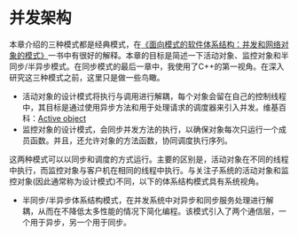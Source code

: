 # 并发架构

本章介绍的三种模式都是经典模式，在[《面向模式的软件体系结构：并发和网络对象的模式》]( https://www.dre.vanderbilt.edu/~schmidt/POSA/POSA2/)一书中有很好的解释。本章的目标是简述一下活动对象、监控对象和半同步/半异步模式。在同步模式的最后一章中，我使用了C++的第一视角。在深入研究这三种模式之前，这里只是做一些鸟瞰。

* 活动对象的设计模式将执行与调用进行解耦，每个对象会留在自己的控制线程中，其目标是通过使用异步方法和用于处理请求的调度器来引入并发。维基百科：[Active object]( https://en.wikipedia.org/wiki/Active_object)
* 监控对象的设计模式，会同步并发方法的执行，以确保对象每次只运行一个成员函数。并且，还允许对象的方法函数，协同调度执行序列。

这两种模式可以以同步和调度的方式运行。主要的区别是，活动对象在不同的线程中执行，而监控对象与客户机在相同的线程中执行。与关注子系统的活动对象和监控对象(因此通常称为设计模式)不同，以下的体系结构模式具有系统视角。

* 半同步/半异步体系结构模式，在并发系统中对异步和同步服务处理进行解耦，从而在不降低太多性能的情况下简化编程。该模式引入了两个通信层，一个用于异步，另一个用于同步。

